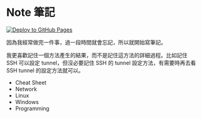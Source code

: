 # Note 筆記

[![Deploy to GitHub Pages](https://github.com/steelywing/note/actions/workflows/deploy.yml/badge.svg)](https://github.com/steelywing/note/actions/workflows/deploy.yml)

因為我經常做完一件事，過一段時間就會忘記，所以就開始寫筆記。

我更喜歡記住一個方法產生的結果，而不是記住這方法的詳細過程。比如記住 SSH 可以設定 tunnel，但沒必要記住 SSH 的 tunnel 設定方法，有需要時再去看 SSH tunnel 的設定方法就可以。

- Cheat Sheet
- Network
- Linux
- Windows
- Programming
